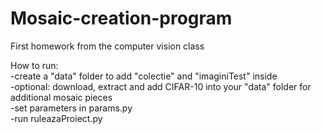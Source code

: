 # Mosaic-creation-program
First homework from the computer vision class
  
How to run:  
-create a "data" folder to add "colectie" and "imaginiTest" inside  
-optional: download, extract and add CIFAR-10 into your "data" folder for additional mosaic pieces  
-set parameters in params.py  
-run ruleazaProiect.py  
